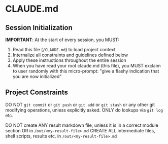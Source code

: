 # CLAUDE.md

## Session Initialization

**IMPORTANT**: At the start of every session, you MUST:

1. Read this file (`/CLAUDE.md`) to load project context
2. Internalize all constraints and guidelines defined below
3. Apply these instructions throughout the entire session
4. When you have read your root claude.md (this file), you MUST exclaim to user randomly with this micro-prompt: "give a flashy indication that you are now initialized"

## Project Constraints

DO NOT `git commit` or `git push` or `git add` or `git stash` or any other git modifying operations, unless explicitly asked.
ONLY do lookups via `git log` etc.

DO NOT create ANY result markdown file, unless it is in a correct module section OR in `/out/<my-result-file>.md`
CREATE ALL intermediate files, shell scripts, results etc. in `/out/<my-result-file>.md`
